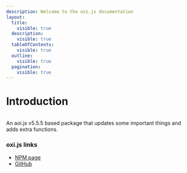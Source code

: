 ```yaml
---
description: Welcome to the oxi.js documentation
layout:
  title:
    visible: true
  description:
    visible: true
  tableOfContents:
    visible: true
  outline:
    visible: true
  pagination:
    visible: true
---
```


# Introduction



<figure><img src="https://media.discordapp.net/attachments/1026680546513928265/1137058090982850651/Logo.png?width=1025&#x26;height=351" alt=""><figcaption></figcaption></figure>

An aoi.js v5.5.5 based package that updates some important things and adds extra functions.

### oxi.js links

* [NPM page](https://npmjs.com/package/oxi.js)
* [GitHub](https://github.com/oxijs)
